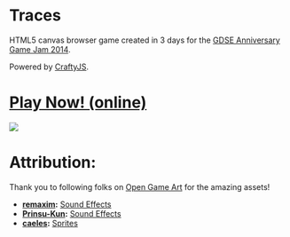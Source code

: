 Traces
======

HTML5 canvas browser game created in 3 days for the [GDSE Anniversary Game Jam 2014](http://meta.gamedev.stackexchange.com/q/1794/16587). 

Powered by [CraftyJS](http://craftyjs.com/).

# [Play Now! (online)](https://madlittlemods.github.io/Traces/dist/)

![](https://i.imgur.com/NEukiMg.gif)

# Attribution:

Thank you to following folks on [Open Game Art](http://opengameart.org/) for the amazing assets!

 - **[remaxim](http://opengameart.org/users/remaxim):** [Sound Effects](http://opengameart.org/content/win-sound-2)
 - **[Prinsu-Kun](http://opengameart.org/users/prinsu-kun):** [Sound Effects](http://opengameart.org/content/retro-deaddestroyeddamaged-sound)
 - **[caeles](http://opengameart.org/users/caeles):** [Sprites](http://opengameart.org/content/shadowless-lpc-food)
